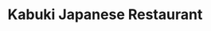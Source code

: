 ---
layout: place
title: "Kabuki Japanese Restaurant"
permalink: /california/cerritos/kabuki-japanese-restaurant.html
stateAbbr: CA
stateName: California
cityName: Cerritos
seo:
  name: "Kabuki Japanese Restaurant"
  type: Restaurant
  links: null
description: "Kabuki Japanese Restaurant serves delicious sushi in Cerritos, California. Try fresh Japanese dishes for a great dining experience. "
place_id: ChIJ6QXn7Z8t3YARLqr2YLU9Vkw
photos:
  - name: >-
      places/ChIJ6QXn7Z8t3YARLqr2YLU9Vkw/photos/AeeoHcK-kzbz7cBjUnTC1F0YidMwYPqnmE6_-kQzZNRIv3CM8MR7Efh6QhvLMBbnhtGY6nXeww-MIBMZuI08ioebXdS9KfgNDQyeyAvTwrAWGT8EzaadnYlEHL9UHjrD5JCZbc6DQrpApuuaMXcWRc73bYgIEozbK1j4muw_s1b08y0p1TXRNnx5Gt5_RojT5vg7BFjUMRvlNHuGCWeu5xSDBvglbSIONcA3aSJX0IjJ2oAz-jJDPslT6UEeoXenFVSplFHxxpwUQZ74qhPlb5CxEXrJr8oYEBVIwSM5JbJkzyOK9Mr4f8cZxD-0IzEmNG-BGISiNGA3H7-icLuYZLVTHAUEHmjdjcuh_bDP2f0_gBemFsYV4SHazoZTzCAoIc9IY1Ri7eEW09Vr6V1iiRG4wxbxWi4Zp56cCXDYdTQeMBw
    widthPx: 3024
    heightPx: 4032
    authorAttributions:
      - displayName: Rodney S
        uri: https://maps.google.com/maps/contrib/102918253898437847981
        photoUri: >-
          https://lh3.googleusercontent.com/a-/ALV-UjUkgSc7_aFyyNkFnHD7m__uIv4neqNQMthCSZoU8TLgcsnkJBs-tQ=s100-p-k-no-mo
    flagContentUri: >-
      https://www.google.com/local/imagery/report/?cb_client=maps_api_places.places_api&image_key=!1e10!2sCIHM0ogKEICAgICpk_7kTA&hl=en-US
    googleMapsUri: >-
      https://www.google.com/maps/place//data=!3m4!1e2!3m2!1sCIHM0ogKEICAgICpk_7kTA!2e10!4m2!3m1!1s0x80dd2d9fede705e9:0x4c563db560f6aa2e
  - name: >-
      places/ChIJ6QXn7Z8t3YARLqr2YLU9Vkw/photos/AeeoHcKDR5syfORqc4I1i3miozLaxKFnlO-fdrdMjrzKmxTMH3fK-BwGnz8owAF0y6dEMAm4tKO8yD9OEsVQAlpQi4lJggMnwkMFgTOVkXuaxvNRJSNdkUV_liFNlLGj7wsygxcw_A_16shSCGha1T5Oo9qAe6M4m1nUr5iFXdOY1vAlfTSt26syNEy4RURSNJ7NIQwMhO0RksaKAXFFYrMjjXbUsWh2YB5dscHvgZxqiuWosTHz4h7l7yzUvIU0Qw0nDRmg7W8Yb2WGtGkPhrYXjvRzaQ8vk-wJ75DnKiBw0JR8jFYSJyXqNegETlllfclFmKYLCeo_J6DurjWsfeGwHLCaqZ4kssl1eBzdDsU7vPveU4hVze8OlmBolQ95kMASdpepoKTS9OS-aV_DB3dHSqFXGfA31ODFm6u22pE8jxE
    widthPx: 4032
    heightPx: 1960
    authorAttributions:
      - displayName: Thao Marie
        uri: https://maps.google.com/maps/contrib/101704729169908279417
        photoUri: >-
          https://lh3.googleusercontent.com/a-/ALV-UjUWqxZ1cKOvSF1PtcfE6GYhaDcAx9ZomiPQyrpYiLkSanRA9u2w5Q=s100-p-k-no-mo
    flagContentUri: >-
      https://www.google.com/local/imagery/report/?cb_client=maps_api_places.places_api&image_key=!1e10!2sCIHM0ogKEICAgICEktr6Ng&hl=en-US
    googleMapsUri: >-
      https://www.google.com/maps/place//data=!3m4!1e2!3m2!1sCIHM0ogKEICAgICEktr6Ng!2e10!4m2!3m1!1s0x80dd2d9fede705e9:0x4c563db560f6aa2e
  - name: >-
      places/ChIJ6QXn7Z8t3YARLqr2YLU9Vkw/photos/AeeoHcK8AKErF9estsoYIJVq8kTgnBQHXu3zUav4cxf1F15ZBlBpJsI3_W-SYivAvVV0GVyIWM6R3GTy_JtcTmNIaFR1e8CiDUrvOJr4MiijkJacAnm7QMEClmjaS9aTy5hIbOo91TH2KWeE30ytSew_tz0TRjLaHmCOdqNnBrlVrK0bTi-vgRMO2H4qDQwMhhpL8dcsqpJ8UewDPpvBSNZzOY1IHWYtYJv7NlYusw69qxAMivzHWL-pudfg_5zihcrXOMzf3AVHw4deFuXajwHjTYBLjORr7ZlUWIyIQANCzDKuBT3dOQR9JFWgBDBFEjQYJDqPMds6N94_9vxJ2c4gO2uQQr53XNUY3mZARmzu8Wevm-1vd7dYAbLGPAhSWbv8wdPQp_AsetbETtBJSnPfhIZx1o5IlVCrbBGQjGN6cx_mUA
    widthPx: 4032
    heightPx: 3024
    authorAttributions:
      - displayName: Calvin Hoang
        uri: https://maps.google.com/maps/contrib/103074751739110627770
        photoUri: >-
          https://lh3.googleusercontent.com/a-/ALV-UjXFNxLxneb4mWyO5kac7wEa4iZyzt7mjrNW7OPiRXATSx3EN3g=s100-p-k-no-mo
    flagContentUri: >-
      https://www.google.com/local/imagery/report/?cb_client=maps_api_places.places_api&image_key=!1e10!2sCIHM0ogKEICAgIDfspyYTA&hl=en-US
    googleMapsUri: >-
      https://www.google.com/maps/place//data=!3m4!1e2!3m2!1sCIHM0ogKEICAgIDfspyYTA!2e10!4m2!3m1!1s0x80dd2d9fede705e9:0x4c563db560f6aa2e
  - name: >-
      places/ChIJ6QXn7Z8t3YARLqr2YLU9Vkw/photos/AeeoHcLabqLbSKJDxPIkUgK0mhaZusytJyrlCaVK57FHfpHEjMnZjXPbVu6Q4IuqjNmsanHw0vjbyS_9Iz_r8QAoxw6g1KWRxvTA9ATfblYbTOcpfTC7inazoNNZKI7Fnr2Fye-36A8T4ymvyAOqYXhEquu7sPjsi8CI4-Fmz2LQTiYt6u0R3uQCtdUXnlaUOsWT5hnTY5osx0ymjC_zyD2MZaHOUTBv9zqg_Vog3aOC5p_hahnii2-TCe9Sqcz2a1S61XlGFm6I1rUMir1e_j-oAe26gcps4fdw-0gPPxN5vRbOPaiq3tskoHjczwk3ejIrRjl1Muvc0Vb2rBdEAYWPhndTT8138SJWUu9bSJ8swkgCnX2To--RGFJJOAydSLwv_luOLQWreCHMwogiXXJzFWmc4Dwt71OAegLxPTTvImM
    widthPx: 4032
    heightPx: 3024
    authorAttributions:
      - displayName: Calvin Hoang
        uri: https://maps.google.com/maps/contrib/103074751739110627770
        photoUri: >-
          https://lh3.googleusercontent.com/a-/ALV-UjXFNxLxneb4mWyO5kac7wEa4iZyzt7mjrNW7OPiRXATSx3EN3g=s100-p-k-no-mo
    flagContentUri: >-
      https://www.google.com/local/imagery/report/?cb_client=maps_api_places.places_api&image_key=!1e10!2sCIHM0ogKEICAgIDfspzpSg&hl=en-US
    googleMapsUri: >-
      https://www.google.com/maps/place//data=!3m4!1e2!3m2!1sCIHM0ogKEICAgIDfspzpSg!2e10!4m2!3m1!1s0x80dd2d9fede705e9:0x4c563db560f6aa2e
  - name: >-
      places/ChIJ6QXn7Z8t3YARLqr2YLU9Vkw/photos/AeeoHcIIuKBYbx91KZBTJnUV8ifyTwm1V-4-LrA7d2aZrI_yLhhZ_lX7z9Ko5AcboVG7YHbB-K75VRg1r0qGU2azNBTLj8_Zy1cdHU0ol5tm4kGDSmELyDJiKD4NjR7Q_ivVJIpp05a1_cVWLPA4_MdjpetReOBIRkFFgKA_iXxfRRXUseKWpQ7VhDMq7xjiptqiXErEdX7vAWatH9Poe4UClDQ64sy5aR-cG-huW2h8VyE5eIVmM4ljq4IVfb7KMeUXArNLfHuuqFsEnMDAkDJMNcttl5Cv6w1Ivt7kCcq7VMGxutYvO0MpikpCnu7qdFvOQ2N8HBNdfgRpeLCNQQwATJUKKEe97PCTXodm-TkAOslJ6JBer7vq-x80t9-KjDVvEpopAqwZpcdFXBECBm7TsQdqXN70Ab2m0_KPa_tee64
    widthPx: 3024
    heightPx: 4032
    authorAttributions:
      - displayName: Jackie C
        uri: https://maps.google.com/maps/contrib/116062044057947948689
        photoUri: >-
          https://lh3.googleusercontent.com/a-/ALV-UjXBpMNwxq-Z1lMSdBzPhYqMpK-_iEgStU3W5goJCfEA-2fmsFlm=s100-p-k-no-mo
    flagContentUri: >-
      https://www.google.com/local/imagery/report/?cb_client=maps_api_places.places_api&image_key=!1e10!2sCIHM0ogKEICAgMDwx4OZBQ&hl=en-US
    googleMapsUri: >-
      https://www.google.com/maps/place//data=!3m4!1e2!3m2!1sCIHM0ogKEICAgMDwx4OZBQ!2e10!4m2!3m1!1s0x80dd2d9fede705e9:0x4c563db560f6aa2e
  - name: >-
      places/ChIJ6QXn7Z8t3YARLqr2YLU9Vkw/photos/AeeoHcIHYsR33h9F8Jf9IbaRqjTroy7isGYVgMTZFtn-WzheHsteE3_OKY-0nsmG5B86h_IAR9kYaQxSons8kyi4fBGFOSoBTADjD7Pa2x495-HFM3DCtHNDUIpOb9A5_JM2Tw4ZGyW91SqywsUTI3wGgB8PcGiqTN_-_AXE0JYyC8oAGtgG_BviezjBCGxiOAh4lua5Ef2f99huZxavk-zo0EMGnX_Hrcv3ykiroT80wmYYwA1VN-r8vvFVUJwe__3h7kmwXbDpT5F_4-WjEITVhilKkWGsgU6CyLhAPOQ3JKMI-J7g-GKPLVthLFeq1jNL7_T2lZDT8gzDNEvxRMz-Mf76E2UNSYBt7eRuTQqZjJB5mO2nKQT9fwwWhXMK6st83KzDUwHbvoH1_LQvu5i9NDoBu9b_u8u2m-HqMH3BWnAKtUAG
    widthPx: 4032
    heightPx: 1960
    authorAttributions:
      - displayName: Zijun Situ
        uri: https://maps.google.com/maps/contrib/101125715310372556944
        photoUri: >-
          https://lh3.googleusercontent.com/a-/ALV-UjW-1EMknI6gJLyEfq9js_UxvoEXuBjhdPMgL82oZIlnCoqPPF22=s100-p-k-no-mo
    flagContentUri: >-
      https://www.google.com/local/imagery/report/?cb_client=maps_api_places.places_api&image_key=!1e10!2sCIHM0ogKEICAgIDC48DP_AE&hl=en-US
    googleMapsUri: >-
      https://www.google.com/maps/place//data=!3m4!1e2!3m2!1sCIHM0ogKEICAgIDC48DP_AE!2e10!4m2!3m1!1s0x80dd2d9fede705e9:0x4c563db560f6aa2e
  - name: >-
      places/ChIJ6QXn7Z8t3YARLqr2YLU9Vkw/photos/AeeoHcK0mQXONkSa4lyH1PhyWhUu_Eyr2jyAy5O0JEKac5eNoKRSJtuCbrB6RYPIH_2gJUM32Z9CCqGzaUQDHp7rwXgzp4ODoFyXASt1663kAAQdcm2-q9nv5QNqW7Vk8zQ-4srz3a3O9yH8QXWGeNFKKf4rKsZE846KtNmRIgLkIelO_CKcoCHzW-tBUlQT85kcr0tt1xppL108tps8D8_4pNNKQ_K_UJ4OH2O4UKEZNSCqeWWK5osWYQBS5Tlzm_MeYyuHU-O4ejOFxhpDQU_brHJfaaqMab6f4cudvt4wgni4RY71EG_bicS_YqT9nBBkle3C4R49VATXMSEFsGH3UT3d4wXsYqWuMqdLENwK2rQgjRjopo1rG1yefNIaGVflqPh4AXwu92m6CJ9DBAhPR8_HkmVpvyhuGD8EviG650z-Ig
    widthPx: 4080
    heightPx: 3072
    authorAttributions:
      - displayName: Rodney Sagmit
        uri: https://maps.google.com/maps/contrib/113136544811703252684
        photoUri: >-
          https://lh3.googleusercontent.com/a/ACg8ocL1X0g9iTy47Ihec6Pl9eKkaM5UTftjGMg-TXxP4w6VS_Ujdg=s100-p-k-no-mo
    flagContentUri: >-
      https://www.google.com/local/imagery/report/?cb_client=maps_api_places.places_api&image_key=!1e10!2sCIHM0ogKEICAgICXsuTCUQ&hl=en-US
    googleMapsUri: >-
      https://www.google.com/maps/place//data=!3m4!1e2!3m2!1sCIHM0ogKEICAgICXsuTCUQ!2e10!4m2!3m1!1s0x80dd2d9fede705e9:0x4c563db560f6aa2e
  - name: >-
      places/ChIJ6QXn7Z8t3YARLqr2YLU9Vkw/photos/AeeoHcLaUdOKrDDIoFK_0yljcHsVbDnVKRiy88drxnl9eYa-fOqMSHcZEC3lLhESEvJcUN9E_sJKiA_6C2bfdOFcdTD8NC_302wp2r2FGREhYi433rXIDUEsRKlktH0PYcxzfkhesGwousyq7jHSxj4QCOSWhgwjp_tXCvc-iY6WcAGGEyxurF8c6AGpHAYLUcoLoP2LQBd8zqsdXdaOCONA0_9dwCFblCXS7GaRu6EKlo-wdV3fOUTR1S7yRE62UVpfkdJjm8X2XXddI0V-zm5-JTx8H8VLDC9lhX3d9VaG0QoDqxgM7apdgRnjiWQThn8mZXHclucIXBidXuVEz-etii9caGSsvyNQg3dW-zupKdTVwkH-ZK0zaVaKm6omF1PCqxCn_LFGZ2MvgysFbTDBcFCtM4eUnPOMjMD1uoyzPjegWA
    widthPx: 4000
    heightPx: 3000
    authorAttributions:
      - displayName: Koda323
        uri: https://maps.google.com/maps/contrib/117178370933320406615
        photoUri: >-
          https://lh3.googleusercontent.com/a-/ALV-UjUvjZE9wJPhOhaPPlBPN_8sX_gnd-cC_LODPIdn1Ue7Jn7Ne0gVXg=s100-p-k-no-mo
    flagContentUri: >-
      https://www.google.com/local/imagery/report/?cb_client=maps_api_places.places_api&image_key=!1e10!2sCIHM0ogKEICAgICn_eqgUA&hl=en-US
    googleMapsUri: >-
      https://www.google.com/maps/place//data=!3m4!1e2!3m2!1sCIHM0ogKEICAgICn_eqgUA!2e10!4m2!3m1!1s0x80dd2d9fede705e9:0x4c563db560f6aa2e
  - name: >-
      places/ChIJ6QXn7Z8t3YARLqr2YLU9Vkw/photos/AeeoHcJ-mVstlIskm87xajb9x6pKn9mOHOpdWywAUZcLtFBpwQmWLSJxczUBcgwYyHBNeOewFQY_nzIQn8bYXJiChbH4zfVl0LWKXw0Cc3DGqvJ3_vbxovrYkkhm0B9K6JLV3DErg9mpO_blKoahsKlNKKYRxWLGRyPBBsauIt9Fvux-U07jMob7F4YJ48fXycHjlT4bcTaKZa8KuVr_RWsypZiOJZUFY8fa69F4HL_EI6LDsNn6eiQITPOBha4eDfNq8XBZaAvrHNycdK_VKmkHLYImhp4hcVEbRzk8JyZDx6rHD6ksd6yls0fmzcTGVbjB5gHQsXCfZajV6N4_cLWG19WguitKsIFWJi8NJ03sZ4jjmaehgsCAyWuGxHqCa23sRJ20qZcqNMREAT_c4UchXZnAiMh04y8IeTnY_kLkFtNplT0T
    widthPx: 4080
    heightPx: 3072
    authorAttributions:
      - displayName: Rodney Sagmit
        uri: https://maps.google.com/maps/contrib/113136544811703252684
        photoUri: >-
          https://lh3.googleusercontent.com/a/ACg8ocL1X0g9iTy47Ihec6Pl9eKkaM5UTftjGMg-TXxP4w6VS_Ujdg=s100-p-k-no-mo
    flagContentUri: >-
      https://www.google.com/local/imagery/report/?cb_client=maps_api_places.places_api&image_key=!1e10!2sCIHM0ogKEICAgICXsuTUnQE&hl=en-US
    googleMapsUri: >-
      https://www.google.com/maps/place//data=!3m4!1e2!3m2!1sCIHM0ogKEICAgICXsuTUnQE!2e10!4m2!3m1!1s0x80dd2d9fede705e9:0x4c563db560f6aa2e
  - name: >-
      places/ChIJ6QXn7Z8t3YARLqr2YLU9Vkw/photos/AeeoHcJTlUeJOgpbCzRwMd55CrAHxk6hs4hZ5b9dxu7vFHheJHfR191XZ1SVW4PrC9Q74L0m8nWQpvG-98vhaAsxynCPfW1RotNjOjD2iaWe7losxahz4s4wLEwkWw3A4g7KyMkFdSrYq1It6gUZ5NrGrT9WoAt7VGUrjNwTGMTnJHbcBGGT5otFxnS6zdy_tcSaMIoiVizFzLlfFIE-PEb8txKVxi4PJBH13IMqW3wyPsfmHNGvq3pLXsphNvd-rBh6JSOG5cRbXIZBulW9V7G8_4ppCPSEgQQiiUatzrLn0UF73do_pGhZq2Xd-bSVT5tBZLFDXps8_XH-JdaVk1011x_3ghGJngvJRhHGPnPQNMUf7FAl3jxHxo-bcutwSYxgkBoQWxrh_0egzdcf-1fm0-WM9POgPsm7bcdYWcSE7Sb8zjc
    widthPx: 2048
    heightPx: 1152
    authorAttributions:
      - displayName: ako ito
        uri: https://maps.google.com/maps/contrib/100230164512767281221
        photoUri: >-
          https://lh3.googleusercontent.com/a-/ALV-UjXGfPx2UhMYFyGIvREIto_4cT5izmpEfXYy4sLaM30s-VZpt-w=s100-p-k-no-mo
    flagContentUri: >-
      https://www.google.com/local/imagery/report/?cb_client=maps_api_places.places_api&image_key=!1e10!2sCIHM0ogKEICAgICEq9ihzQE&hl=en-US
    googleMapsUri: >-
      https://www.google.com/maps/place//data=!3m4!1e2!3m2!1sCIHM0ogKEICAgICEq9ihzQE!2e10!4m2!3m1!1s0x80dd2d9fede705e9:0x4c563db560f6aa2e
address: 11431 South St, Cerritos, CA 90703, USA
street: 11431 South St
city: Cerritos
state: CA
zip: '90703'
country: USA
neighborhood: null
latitude: '33.858871'
longitude: '-118.089709'
accessibility_options:
  wheelchairAccessibleParking: true
  wheelchairAccessibleEntrance: true
  wheelchairAccessibleRestroom: true
  wheelchairAccessibleSeating: true
business_status: OPERATIONAL
name: Kabuki Japanese Restaurant
google_maps_links:
  directionsUri: >-
    https://www.google.com/maps/dir//''/data=!4m7!4m6!1m1!4e2!1m2!1m1!1s0x80dd2d9fede705e9:0x4c563db560f6aa2e!3e0
  placeUri: https://maps.google.com/?cid=5500651844104792622
  writeAReviewUri: >-
    https://www.google.com/maps/place//data=!4m3!3m2!1s0x80dd2d9fede705e9:0x4c563db560f6aa2e!12e1
  reviewsUri: >-
    https://www.google.com/maps/place//data=!4m4!3m3!1s0x80dd2d9fede705e9:0x4c563db560f6aa2e!9m1!1b1
  photosUri: >-
    https://www.google.com/maps/place//data=!4m3!3m2!1s0x80dd2d9fede705e9:0x4c563db560f6aa2e!10e5
primary_type: Japanese Restaurant
opening_hours:
  regular: null
  current: null
secondary_opening_hours:
  regular:
    weekdayDescriptions: null
    type: null
  current:
    weekdayDescriptions: null
    type: null
phone: null
price_level: null
price_range: null
rating: null
rating_count: 0
website: null
reviews: null
parking_options: null
payment_options: null
allow_dogs: null
curbside_pickup: null
delivery: null
dine_in: null
good_for_children: null
good_for_groups: null
good_for_sports: null
live_music: null
menu_for_children: null
outdoor_seating: null
reservable: null
restroom: null
serves_beer: null
serves_breakfast: null
serves_brunch: null
serves_cocktails: null
serves_coffee: null
serves_dinner: null
serves_dessert: null
serves_lunch: null
serves_vegetarian_food: null
serves_wine: null
takeout: null
summary: null

---